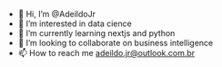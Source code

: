 - 👋 Hi, I’m @AdeildoJr
- 👀 I’m interested in data cience
- 🌱 I’m currently learning nextjs and python
- 💞️ I’m looking to collaborate on business intelligence
- 📫 How to reach me adeildo.jr@outlook.com.br

<!---
AdeildoJr/AdeildoJr is a ✨ special ✨ repository because its `README.md` (this file) appears on your GitHub profile.
You can click the Preview link to take a look at your changes.
--->
